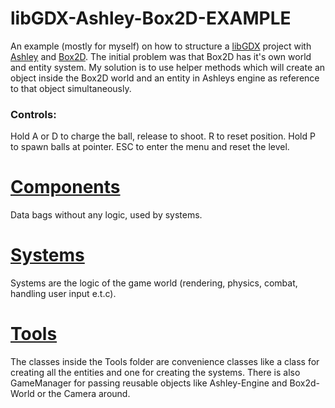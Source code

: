 # libGDX-Ashley-Box2D-EXAMPLE
An example (mostly for myself) on how to structure a [libGDX](https://github.com/libgdx/libgdx) project with [Ashley](https://github.com/libgdx/ashley) and [Box2D](https://box2d.org/).
The initial problem was that Box2D has it's own world and entity system. My solution is to use helper methods which will create an object inside the Box2D world and an entity in Ashleys engine as reference to that object simultaneously.

### Controls:
Hold A or D to charge the ball, release to shoot. R to reset position. Hold P to spawn balls at pointer. ESC to enter the menu and reset the level.

# [Components](https://github.com/rickyyR/libGDX-Ashley-Box2D-EXAMPLE/tree/master/core/src/main/java/org/rickyyr/libgdx_ashley_box2d_example/components)
Data bags without any logic, used by systems.

# [Systems](https://github.com/rickyyR/libGDX-Ashley-Box2D-EXAMPLE/tree/master/core/src/main/java/org/rickyyr/libgdx_ashley_box2d_example/systems)
Systems are the logic of the game world (rendering, physics, combat, handling user input e.t.c).

# [Tools](https://github.com/rickyyR/libGDX-Ashley-Box2D-EXAMPLE/tree/master/core/src/main/java/org/rickyyr/libgdx_ashley_box2d_example/systems)
The classes inside the Tools folder are convenience classes like a class for creating all the entities and one for creating the systems. 
There is also GameManager for passing reusable objects like Ashley-Engine and Box2d-World or the Camera around.

